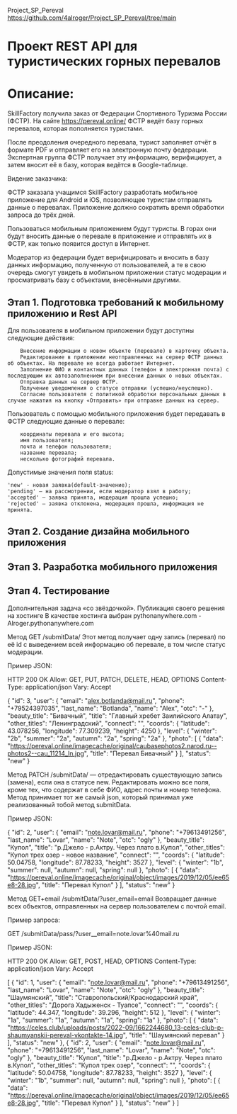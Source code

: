 Project_SP_Pereval https://github.com/4alroger/Project_SP_Pereval/tree/main

# Проект REST API для туристических горных перевалов
# Описание:

SkillFactory получила заказ от Федерации Спортивного Туризма России (ФСТР).
На сайте https://pereval.online/ ФСТР ведёт базу горных перевалов, которая пополняется туристами.

После преодоления очередного перевала, турист заполняет отчёт в формате PDF и отправляет его на электронную почту федерации. Экспертная группа ФСТР получает эту информацию, верифицирует, а затем вносит её в базу, которая ведётся в Google-таблице.

Видение заказчика:

ФСТР заказала учащимся SkillFactory разработать мобильное приложение для Android и iOS, позволяющее туристам отправлять данные о перевалах. Приложение должно сократить время обработки запроса до трёх дней.

Пользоваться мобильным приложением будут туристы. В горах они будут вносить данные о перевале в приложение и отправлять их в ФСТР, как только появится доступ в Интернет.

Модератор из федерации будет верифицировать и вносить в базу данных информацию, полученную от пользователей, а те в свою очередь смогут увидеть в мобильном приложении статус модерации и просматривать базу с объектами, внесёнными другими.

## Этап 1. Подготовка требований к мобильному приложению и Rest API
Для пользователя в мобильном приложении будут доступны следующие действия:

        Внесение информации о новом объекте (перевале) в карточку объекта.
        Редактирование в приложении неотправленных на сервер ФСТР данных об объектах. На перевале не всегда работает Интернет.
        Заполнение ФИО и контактных данных (телефон и электронная почта) с последующим их автозаполнением при внесении данных о новых объектах.
        Отправка данных на сервер ФСТР.
        Получение уведомления о статусе отправки (успешно/неуспешно).
        Согласие пользователя с политикой обработки персональных данных в случае нажатия на кнопку «Отправить» при отправке данных на сервер.

Пользователь с помощью мобильного приложения будет передавать в ФСТР следующие данные о перевале:

        координаты перевала и его высота;
        имя пользователя;
        почта и телефон пользователя;
        название перевала;
        несколько фотографий перевала.

Допустимые значения поля status:

	'new' - новая заявка(default-значение);
	'pending' — на рассмотрении, если модератор взял в работу;
	'accepted' — заявка принята, модерация прошла успешно;
	'rejected' — заявка отклонена, модерация прошла, информация не принята.





## Этап 2. Создание дизайна мобильного приложения

## Этап 3. Разработка мобильного приложения

## Этап 4. Тестирование

Дополнительная задача «со звёздочкой». Публикация своего решения на хостинге
В качестве хостинга выбран pythonanywhere.com - Alroger.pythonanywhere.com



Метод GET /submitData/<id>
Этот метод получает одну запись (перевал) по её id с выведением всей информацию об перевале, в том числе статус модерации.

Пример JSON: 

HTTP 200 OK
Allow: GET, PUT, PATCH, DELETE, HEAD, OPTIONS
Content-Type: application/json
Vary: Accept

{
    "id": 3,
    "user": {
        "email": "alex.botlanda@mail.ru",
        "phone": "+79524397035",
        "last_name": "Botlanda",
        "name": "Alex",
        "otc": "-"
    },
    "beauty_title": "Бивачный",
    "title": "Главный хребет Заилийского Алатау",
    "other_titles": "Ленинградский",
    "connect": "",
    "coords": {
        "latitude": 43.078256,
        "longitude": 77.309239,
        "height": 4250
    },
    "level": {
        "winter": "2b",
        "summer": "2a",
        "autumn": "2a",
        "spring": "2a"
    },
    "photo": [
        {
            "data": "https://pereval.online/imagecache/original/caubasephotos2.narod.ru--photos2--cau_11214_ln.jpg",
            "title": "Перевал Бивачный"
        }
    ],
    "status": "new"
}



Метод PATCH /submitData/<id> — отредактировать существующую запись (замена), если она в статусе new.
Редактировать можно все поля, кроме тех, что содержат в себе ФИО, адрес почты и номер телефона. Метод принимает тот же самый json, который принимал уже реализованный тобой метод submitData.

Пример JSON:

{
    "id": 2,
    "user": {
        "email": "note.lovar@mail.ru",
        "phone": "+79613491256",
        "last_name": "Lovar",
        "name": "Note",
        "otc": "ogly"
    },
    "beauty_title": "Купол",
    "title": "р.Джело - р.Актру. Через плато в.Купол",
    "other_titles": "Купол трех озер - новое название",
    "connect": "",
    "coords": {
        "latitude": 50.04758,
        "longitude": 87.78233,
        "height": 3527
    },
    "level": {
        "winter": "1b",
        "summer": null,
        "autumn": null,
        "spring": null
    },
    "photo": [
        {
            "data": "https://pereval.online/imagecache/original/object/images/2019/12/05/ee65e8-28.jpg",
            "title": "Перевал Купол"
        }
    ],
    "status": "new"
}



Метод GET+email /submitData/?user_email=email
Возвращает данные всех объектов, отправленных на сервер пользователем с почтой email. 

Пример запроса:

GET /submitData/pass/?user__email=note.lovar%40mail.ru

Пример JSON:

HTTP 200 OK
Allow: GET, POST, HEAD, OPTIONS
Content-Type: application/json
Vary: Accept

[
    {
        "id": 1,
        "user": {
            "email": "note.lovar@mail.ru",
            "phone": "+79613491256",
            "last_name": "Lovar",
            "name": "Note",
            "otc": "ogly"
        },
        "beauty_title": "Шаумянский",
        "title": "Ставропольский/Краснодарский край",
        "other_titles": "Дорога Хадыженск - Туапсе",
        "connect": "",
        "coords": {
            "latitude": 44.347,
            "longitude": 39.296,
            "height": 512
        },
        "level": {
            "winter": "1a",
            "summer": "1a",
            "autumn": "1a",
            "spring": "1a"
        },
        "photo": [
            {
                "data": "https://celes.club/uploads/posts/2022-09/1662244680_13-celes-club-p-shaumyanskii-pereval-vkontakte-14.jpg",
                "title": "Шаумянский перевал"
            }
        ],
        "status": "new"
    },
    {
        "id": 2,
        "user": {
            "email": "note.lovar@mail.ru",
            "phone": "+79613491256",
            "last_name": "Lovar",
            "name": "Note",
            "otc": "ogly"
        },
        "beauty_title": "Купол",
        "title": "р.Джело - р.Актру. Через плато в.Купол",
        "other_titles": "Купол трех озер",
        "connect": "",
        "coords": {
            "latitude": 50.04758,
            "longitude": 87.78233,
            "height": 3527
        },
        "level": {
            "winter": "1b",
            "summer": null,
            "autumn": null,
            "spring": null
        },
        "photo": [
            {
                "data": "https://pereval.online/imagecache/original/object/images/2019/12/05/ee65e8-28.jpg",
                "title": "Перевал Купол"
            }
        ],
        "status": "new"
    }
]






